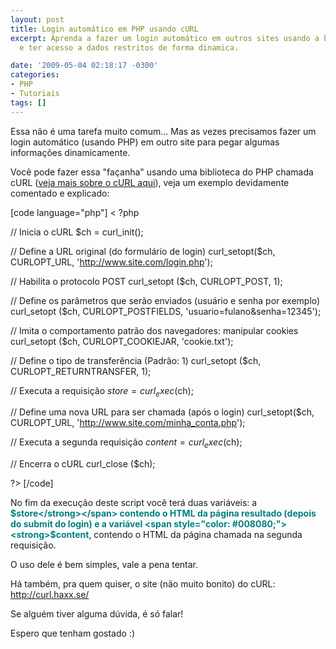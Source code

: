 ```yaml
---
layout: post
title: Login automático em PHP usando cURL
excerpt: Aprenda a fazer um login automático em outros sites usando a biblioteca cURL
  e ter acesso a dados restritos de forma dinamica.

date: '2009-05-04 02:18:17 -0300'
categories:
- PHP
- Tutoriais
tags: []
---
```

Essa não é uma tarefa muito comum... Mas as vezes precisamos fazer um login automático (usando PHP) em outro site para pegar algumas informações dinamicamente.

Você pode fazer essa "façanha" usando uma biblioteca do PHP chamada cURL (<a title="Documentação Oficial do cURL" href="http://br2.php.net/manual/pt_BR/book.curl.php" target="_blank">veja mais sobre o cURL aqui</a>), veja um exemplo devidamente comentado e explicado:


[code language="php"]
< ?php

// Inicia o cURL
$ch = curl_init();

// Define a URL original (do formulário de login)
curl_setopt($ch, CURLOPT_URL, 'http://www.site.com/login.php');

// Habilita o protocolo POST
curl_setopt ($ch, CURLOPT_POST, 1);

// Define os parâmetros que serão enviados (usuário e senha por exemplo)
curl_setopt ($ch, CURLOPT_POSTFIELDS, 'usuario=fulano&senha=12345');

// Imita o comportamento patrão dos navegadores: manipular cookies
curl_setopt ($ch, CURLOPT_COOKIEJAR, 'cookie.txt');

// Define o tipo de transferência (Padrão: 1)
curl_setopt ($ch, CURLOPT_RETURNTRANSFER, 1);

// Executa a requisição
$store = curl_exec ($ch);

// Define uma nova URL para ser chamada (após o login)
curl_setopt($ch, CURLOPT_URL, 'http://www.site.com/minha_conta.php');

// Executa a segunda requisição
$content = curl_exec ($ch);

// Encerra o cURL
curl_close ($ch);

?>
[/code]

No fim da execução deste script você terá duas variáveis: a <span style="color: #008080;"><strong>$store</strong></span> contendo o HTML da página resultado (depois do submit do login) e a variável <span style="color: #008080;"><strong>$content</strong></span>, contendo o HTML da página chamada na segunda requisição.

O uso dele é bem simples, vale a pena tentar.

Há também, pra quem quiser, o site (não muito bonito) do cURL: <a title="cURL" href="http://curl.haxx.se/" target="_blank">http://curl.haxx.se/</a>

Se alguém tiver alguma dúvida, é só falar!

Espero que tenham gostado :)

